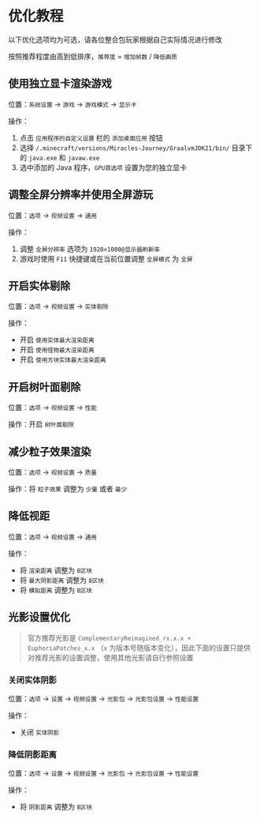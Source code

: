 # 优化教程

以下优化选项均为可选，请各位整合包玩家根据自己实际情况进行修改

按照推荐程度由高到低排序，`推荐度` = `增加帧数` / `降低画质`

## 使用独立显卡渲染游戏

位置：`系统设置` -> `游戏` -> `游戏模式` -> `显示卡`

操作：

1. 点击 `应用程序的自定义设置` 栏的 `添加桌面应用` 按钮
2. 选择 `/.minecraft/versions/Miracles-Journey/GraalvmJDK21/bin/` 目录下的 `java.exe` 和 `javaw.exe`
3. 选中添加的 Java 程序，`GPU首选项` 设置为您的独立显卡

## 调整全屏分辨率并使用全屏游玩

位置：`选项` -> `视频设置` -> `通用`

操作：

1. 调整 `全屏分辨率` 选项为 `1920×1080@显示器刷新率`
2. 游戏时使用 `F11` 快捷键或在当前位置调整 `全屏模式` 为 `全屏`

## 开启实体剔除

位置：`选项` -> `视频设置` -> `实体剔除`

操作：

- 开启 `使用实体最大渲染距离`
- 开启 `使用怪物最大渲染距离`
- 开启 `使用方块实体最大渲染距离`

## 开启树叶面剔除

位置：`选项` -> `视频设置` -> `性能`

操作：开启 `树叶面剔除`

## 减少粒子效果渲染

位置：`选项` -> `视频设置` -> `质量`

操作：将 `粒子效果` 调整为 `少量` 或者 `最少`

## 降低视距

位置：`选项` -> `视频设置` -> `通用`

操作：

- 将 `渲染距离` 调整为 `8区块`
- 将 `最大阴影距离` 调整为 `8区块`
- 将 `模拟距离` 调整为 `8区块`

## 光影设置优化

> 官方推荐光影是 `ComplementaryReimagined_rx.x.x + EuphoriaPatches_x.x` （`x` 为版本号随版本变化），因此下面的设置只提供对推荐光影的设置调整，使用其他光影请自行参照设置

### 关闭实体阴影

位置：`选项` -> `设置` -> `视频设置` -> `光影包` -> `光影包设置` -> `性能设置`

操作：

- 关闭 `实体阴影`

### 降低阴影距离

位置：`选项` -> `设置` -> `视频设置` -> `光影包` -> `光影包设置` -> `性能设置`

操作：

- 将 `阴影距离` 调整为 `8区块`
